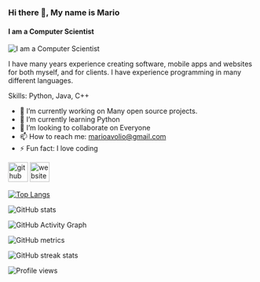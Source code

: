 ### Hi there 👋, My name is Mario
#### I am a Computer Scientist
![I am a Computer Scientist](https://github.com/MarioAvolio/Personal-Portfolio-WebSite/blob/main/img/aboutMeBackground.jpg?raw=true)

I have many years experience creating software, mobile apps and websites for both myself, and for clients. I have experience programming in many different languages.

Skills: Python, Java, C++

- 🔭 I’m currently working on Many open source projects. 
- 🌱 I’m currently learning Python 
- 👯 I’m looking to collaborate on Everyone 
- 📫 How to reach me: marioavolio@gmail.com 
- ⚡ Fun fact: I love coding 


[<img src='https://cdn.jsdelivr.net/npm/simple-icons@3.0.1/icons/github.svg' alt='github' height='40'>](https://github.com/MarioAvolio)  [<img src='https://cdn.jsdelivr.net/npm/simple-icons@3.0.1/icons/icloud.svg' alt='website' height='40'>](https://www.marioavolio.ml/)  

[![Top Langs](https://github-readme-stats.vercel.app/api/top-langs/?username=MarioAvolio)](https://github.com/anuraghazra/github-readme-stats)

![GitHub stats](https://github-readme-stats.vercel.app/api?username=MarioAvolio&show_icons=true&count_private=true)  

![GitHub Activity Graph](https://activity-graph.herokuapp.com/graph?username=MarioAvolio)  

![GitHub metrics](https://metrics.lecoq.io/MarioAvolio)  

![GitHub streak stats](https://github-readme-streak-stats.herokuapp.com/?user=MarioAvolio)  

![Profile views](https://gpvc.arturio.dev/MarioAvolio)  

